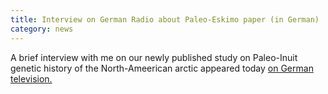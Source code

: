 ```yaml
---
title: Interview on German Radio about Paleo-Eskimo paper (in German)
category: news
---
```


A brief interview with me on our newly published study on Paleo-Inuit genetic history of the North-Ameerican arctic appeared today [on German television.](https://www.deutschlandfunk.de/amerikanische-ureinwohner-das-erbe-der-palaeo-eskimos.676.de.html?dram:article_id=450736)
